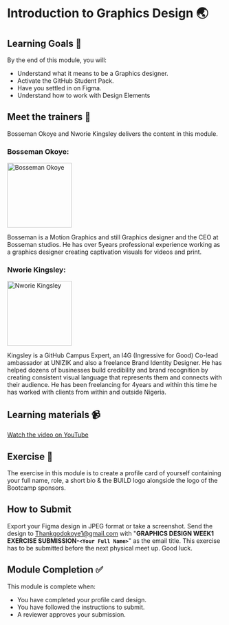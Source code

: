 # Introduction to Graphics Design 🌏

## Learning Goals 🥅

By the end of this module, you will:
-   Understand what it means to be a Graphics designer.
-   Activate the GitHub Student Pack.
-   Have you settled in on Figma.
-   Understand how to work with Design Elements

## Meet the trainers 🍎

Bosseman Okoye and Nworie Kingsley delivers the content in this module.


### Bosseman Okoye:  
<img src="https://user-images.githubusercontent.com/55883854/153741905-942478cc-b7a4-451e-987f-f5751d46056a.jpg" title="Bosseman Okoye" width="150"></img>

Bosseman is a Motion Graphics and still Graphics designer and the CEO at Bosseman studios. He has over 5years professional experience working as a graphics designer creating captivation visuals for videos and print.

### Nworie Kingsley:  
<img src="https://user-images.githubusercontent.com/55883854/153741632-f3ec9538-fdba-4737-ab1e-d95106986d1c.jpg" href="https://github.com/nworiekingslee" title="Nworie Kingsley" width="150"></img>

Kingsley is a GitHub Campus Expert, an I4G (Ingressive for Good) Co-lead ambassador at UNIZIK and also a freelance Brand Identity Designer. He has helped dozens of businesses build credibility and brand recognition by creating consistent visual language that represents them and connects with their audience. He has been freelancing for 4years and within this time he has worked with clients from within and outside Nigeria.

## Learning materials 📹

[Watch the video on YouTube](https://youtu.be/YWvZcA7DcUU)

## Exercise 📝

The exercise in this module is to create a profile card of yourself containing your full name, role, a short bio & the BUILD logo alongside the logo of the Bootcamp sponsors. 

## How to Submit

Export your Figma design in JPEG format or take a screenshot. Send the design to Thankgodokoye1@gmail.com with "**GRAPHICS DESIGN WEEK1 EXERCISE SUBMISSION-`<Your Full Name>`**" as the email title. This exercise has to be submitted before the next physical meet up. Good luck.


## Module Completion ✅

This module is complete when:
-   You have completed your profile card design.
-   You have followed the instructions to submit.
-   A reviewer approves your submission.

